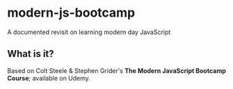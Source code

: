 # modern-js-bootcamp

A documented revisit on learning modern day JavaScript

## What is it?

Based on Colt Steele & Stephen Grider's <b>The Modern JavaScript Bootcamp Course</b>; available on Udemy.

